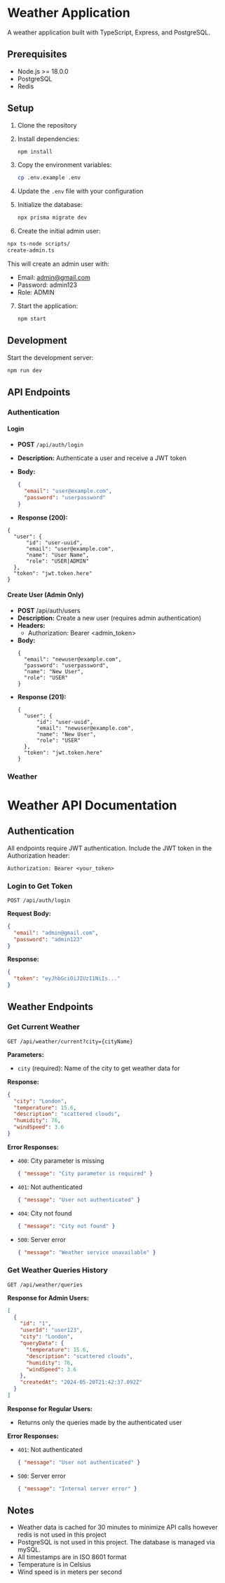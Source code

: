 # Weather Application

A weather application built with TypeScript, Express, and PostgreSQL.

## Prerequisites

- Node.js >= 18.0.0
- PostgreSQL
- Redis

## Setup

1. Clone the repository
2. Install dependencies:
   ```bash
   npm install
   ```
3. Copy the environment variables:
   ```bash
   cp .env.example .env
   ```
4. Update the `.env` file with your configuration

5. Initialize the database:
   ```bash
   npx prisma migrate dev
   ```

6. Create the initial admin user:

```bash
npx ts-node scripts/
create-admin.ts
```
This will create an admin user with:

- Email: admin@gmail.com
- Password: admin123
- Role: ADMIN

7. Start the application:
   ```bash
   npm start
   ```

## Development

Start the development server:
```bash
npm run dev
```


## API Endpoints

### Authentication

#### Login
- **POST** `/api/auth/login`
- **Description:** Authenticate a user and receive a JWT token
- **Body:**
  ```json
  {
    "email": "user@example.com",
    "password": "userpassword"
  }
  ```


- **Response (200):**
```
{
  "user": {
      "id": "user-uuid",
      "email": "user@example.com",
      "name": "User Name",
      "role": "USER|ADMIN"
  },
  "token": "jwt.token.here"
}
```

#### Create User (Admin Only)
- **POST** /api/auth/users
- **Description:** Create a new user (requires admin authentication)
- **Headers:**
  - Authorization: Bearer <admin_token>
- **Body:**
  ```
  {
    "email": "newuser@example.com",
    "password": "userpassword",
    "name": "New User",
    "role": "USER"
  }
  ```
- **Response (201):**
  ```
  {
    "user": {
        "id": "user-uuid",
        "email": "newuser@example.com",
        "name": "New User",
        "role": "USER"
    },
    "token": "jwt.token.here"
  }
  ```



### Weather



          
# Weather API Documentation

## Authentication

All endpoints require JWT authentication. Include the JWT token in the Authorization header:
```
Authorization: Bearer <your_token>
```

### Login to Get Token

```http
POST /api/auth/login
```

**Request Body:**
```json
{
  "email": "admin@gmail.com",
  "password": "admin123"
}
```

**Response:**
```json
{
  "token": "eyJhbGciOiJIUzI1NiIs..."
}
```

## Weather Endpoints

### Get Current Weather

```http
GET /api/weather/current?city={cityName}
```

**Parameters:**
- `city` (required): Name of the city to get weather data for

**Response:**
```json
{
  "city": "London",
  "temperature": 15.6,
  "description": "scattered clouds",
  "humidity": 76,
  "windSpeed": 3.6
}
```

**Error Responses:**
- `400`: City parameter is missing
  ```json
  { "message": "City parameter is required" }
  ```
- `401`: Not authenticated
  ```json
  { "message": "User not authenticated" }
  ```
- `404`: City not found
  ```json
  { "message": "City not found" }
  ```
- `500`: Server error
  ```json
  { "message": "Weather service unavailable" }
  ```

### Get Weather Queries History

```http
GET /api/weather/queries
```

**Response for Admin Users:**
```json
[
  {
    "id": "1",
    "userId": "user123",
    "city": "London",
    "queryData": {
      "temperature": 15.6,
      "description": "scattered clouds",
      "humidity": 76,
      "windSpeed": 3.6
    },
    "createdAt": "2024-05-20T21:42:37.092Z"
  }
]
```

**Response for Regular Users:**
- Returns only the queries made by the authenticated user

**Error Responses:**
- `401`: Not authenticated
  ```json
  { "message": "User not authenticated" }
  ```
- `500`: Server error
  ```json
  { "message": "Internal server error" }
  ```


## Notes
- Weather data is cached for 30 minutes to minimize API calls however redis is not used in this project
- PostgreSQL is not used in this project. The database is managed via mySQL.
- All timestamps are in ISO 8601 format
- Temperature is in Celsius
- Wind speed is in meters per second
        

